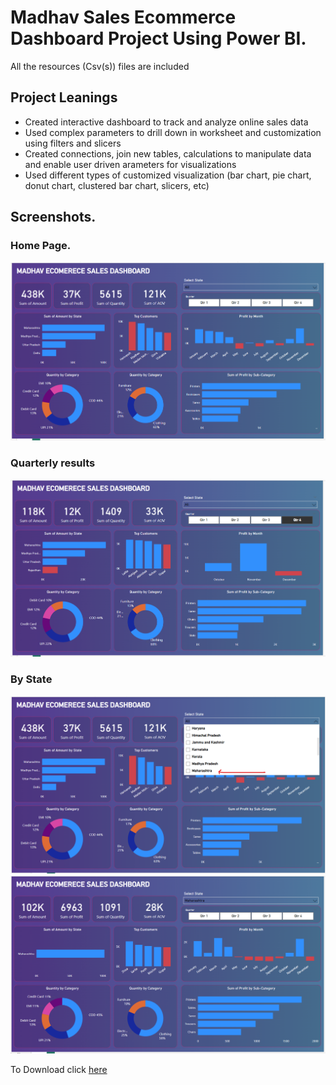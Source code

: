 # Madhav Sales Ecommerce Dashboard Project Using Power BI.
All the resources (Csv(s)) files are included
## Project Leanings

- Created interactive dashboard to track and analyze online sales data
- Used complex parameters to drill down in worksheet and customization using filters and slicers
- Created connections, join new tables, calculations to manipulate data and enable user driven arameters for visualizations
- Used different types of customized visualization (bar chart, pie chart, donut chart, clustered bar chart, slicers, etc)

## Screenshots.
### Home Page.
![alt text](Screenshots/image-1.png)
### Quarterly results
![alt text](Screenshots/image.png)
### By State
![alt text](Screenshots/image-4.png)
![alt text](Screenshots/image-3.png)

To Download click [here](www.google.com) 